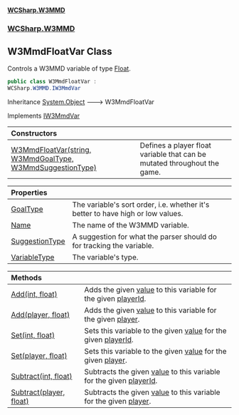 #### [WCSharp.W3MMD](README.md 'README')
### [WCSharp.W3MMD](WCSharp.W3MMD.md 'WCSharp.W3MMD')

## W3MmdFloatVar Class

Controls a W3MMD variable of type [Float](WCSharp.W3MMD.W3MmdVariableType.md#WCSharp.W3MMD.W3MmdVariableType.Float 'WCSharp.W3MMD.W3MmdVariableType.Float').

```csharp
public class W3MmdFloatVar :
WCSharp.W3MMD.IW3MmdVar
```

Inheritance [System.Object](https://docs.microsoft.com/en-us/dotnet/api/System.Object 'System.Object') &#129106; W3MmdFloatVar

Implements [IW3MmdVar](WCSharp.W3MMD.IW3MmdVar.md 'WCSharp.W3MMD.IW3MmdVar')

| Constructors | |
| :--- | :--- |
| [W3MmdFloatVar(string, W3MmdGoalType, W3MmdSuggestionType)](WCSharp.W3MMD.W3MmdFloatVar.W3MmdFloatVar(string,WCSharp.W3MMD.W3MmdGoalType,WCSharp.W3MMD.W3MmdSuggestionType).md 'WCSharp.W3MMD.W3MmdFloatVar.W3MmdFloatVar(string, WCSharp.W3MMD.W3MmdGoalType, WCSharp.W3MMD.W3MmdSuggestionType)') | Defines a player float variable that can be mutated throughout the game. |

| Properties | |
| :--- | :--- |
| [GoalType](WCSharp.W3MMD.W3MmdFloatVar.GoalType.md 'WCSharp.W3MMD.W3MmdFloatVar.GoalType') | The variable's sort order, i.e. whether it's better to have high or low values. |
| [Name](WCSharp.W3MMD.W3MmdFloatVar.Name.md 'WCSharp.W3MMD.W3MmdFloatVar.Name') | The name of the W3MMD variable. |
| [SuggestionType](WCSharp.W3MMD.W3MmdFloatVar.SuggestionType.md 'WCSharp.W3MMD.W3MmdFloatVar.SuggestionType') | A suggestion for what the parser should do for tracking the variable. |
| [VariableType](WCSharp.W3MMD.W3MmdFloatVar.VariableType.md 'WCSharp.W3MMD.W3MmdFloatVar.VariableType') | The variable's type. |

| Methods | |
| :--- | :--- |
| [Add(int, float)](WCSharp.W3MMD.W3MmdFloatVar.Add(int,float).md 'WCSharp.W3MMD.W3MmdFloatVar.Add(int, float)') | Adds the given [value](WCSharp.W3MMD.W3MmdFloatVar.Add(int,float).md#WCSharp.W3MMD.W3MmdFloatVar.Add(int,float).value 'WCSharp.W3MMD.W3MmdFloatVar.Add(int, float).value') to this variable for the given [playerId](WCSharp.W3MMD.W3MmdFloatVar.Add(int,float).md#WCSharp.W3MMD.W3MmdFloatVar.Add(int,float).playerId 'WCSharp.W3MMD.W3MmdFloatVar.Add(int, float).playerId'). |
| [Add(player, float)](WCSharp.W3MMD.W3MmdFloatVar.Add(War3Api.Common.player,float).md 'WCSharp.W3MMD.W3MmdFloatVar.Add(War3Api.Common.player, float)') | Adds the given [value](WCSharp.W3MMD.W3MmdFloatVar.Add(War3Api.Common.player,float).md#WCSharp.W3MMD.W3MmdFloatVar.Add(War3Api.Common.player,float).value 'WCSharp.W3MMD.W3MmdFloatVar.Add(War3Api.Common.player, float).value') to this variable for the given [player](WCSharp.W3MMD.W3MmdFloatVar.Add(War3Api.Common.player,float).md#WCSharp.W3MMD.W3MmdFloatVar.Add(War3Api.Common.player,float).player 'WCSharp.W3MMD.W3MmdFloatVar.Add(War3Api.Common.player, float).player'). |
| [Set(int, float)](WCSharp.W3MMD.W3MmdFloatVar.Set(int,float).md 'WCSharp.W3MMD.W3MmdFloatVar.Set(int, float)') | Sets this variable to the given [value](WCSharp.W3MMD.W3MmdFloatVar.Set(int,float).md#WCSharp.W3MMD.W3MmdFloatVar.Set(int,float).value 'WCSharp.W3MMD.W3MmdFloatVar.Set(int, float).value') for the given [playerId](WCSharp.W3MMD.W3MmdFloatVar.Set(int,float).md#WCSharp.W3MMD.W3MmdFloatVar.Set(int,float).playerId 'WCSharp.W3MMD.W3MmdFloatVar.Set(int, float).playerId'). |
| [Set(player, float)](WCSharp.W3MMD.W3MmdFloatVar.Set(War3Api.Common.player,float).md 'WCSharp.W3MMD.W3MmdFloatVar.Set(War3Api.Common.player, float)') | Sets this variable to the given [value](WCSharp.W3MMD.W3MmdFloatVar.Set(War3Api.Common.player,float).md#WCSharp.W3MMD.W3MmdFloatVar.Set(War3Api.Common.player,float).value 'WCSharp.W3MMD.W3MmdFloatVar.Set(War3Api.Common.player, float).value') for the given [player](WCSharp.W3MMD.W3MmdFloatVar.Set(War3Api.Common.player,float).md#WCSharp.W3MMD.W3MmdFloatVar.Set(War3Api.Common.player,float).player 'WCSharp.W3MMD.W3MmdFloatVar.Set(War3Api.Common.player, float).player'). |
| [Subtract(int, float)](WCSharp.W3MMD.W3MmdFloatVar.Subtract(int,float).md 'WCSharp.W3MMD.W3MmdFloatVar.Subtract(int, float)') | Subtracts the given [value](WCSharp.W3MMD.W3MmdFloatVar.Subtract(int,float).md#WCSharp.W3MMD.W3MmdFloatVar.Subtract(int,float).value 'WCSharp.W3MMD.W3MmdFloatVar.Subtract(int, float).value') to this variable for the given [playerId](WCSharp.W3MMD.W3MmdFloatVar.Subtract(int,float).md#WCSharp.W3MMD.W3MmdFloatVar.Subtract(int,float).playerId 'WCSharp.W3MMD.W3MmdFloatVar.Subtract(int, float).playerId'). |
| [Subtract(player, float)](WCSharp.W3MMD.W3MmdFloatVar.Subtract(War3Api.Common.player,float).md 'WCSharp.W3MMD.W3MmdFloatVar.Subtract(War3Api.Common.player, float)') | Subtracts the given [value](WCSharp.W3MMD.W3MmdFloatVar.Subtract(War3Api.Common.player,float).md#WCSharp.W3MMD.W3MmdFloatVar.Subtract(War3Api.Common.player,float).value 'WCSharp.W3MMD.W3MmdFloatVar.Subtract(War3Api.Common.player, float).value') to this variable for the given [player](WCSharp.W3MMD.W3MmdFloatVar.Subtract(War3Api.Common.player,float).md#WCSharp.W3MMD.W3MmdFloatVar.Subtract(War3Api.Common.player,float).player 'WCSharp.W3MMD.W3MmdFloatVar.Subtract(War3Api.Common.player, float).player'). |
